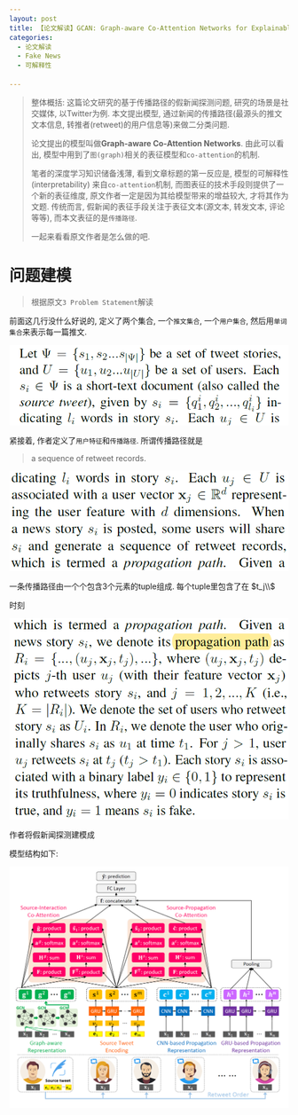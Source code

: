 ```yaml
---
layout: post
title: 【论文解读】GCAN: Graph-aware Co-Attention Networks for Explainable Fake News Detection on Social Media
categories:
  - 论文解读
  - Fake News
  - 可解释性

---
```




> 整体概括:  这篇论文研究的基于传播路径的假新闻探测问题, 研究的场景是社交媒体, 以Twitter为例. 本文提出模型, 通过新闻的传播路径(最源头的推文文本信息, 转推者(retweet)的用户信息等)来做二分类问题.
>
> 论文提出的模型叫做**Graph-aware Co-Attention Networks**. 由此可以看出, 模型中用到了`图(graph)`相关的表征模型和`co-attention`的机制. 
>
> 笔者的深度学习知识储备浅薄, 看到文章标题的第一反应是, 模型的可解释性(interpretability) 来自`co-attention`机制, 而图表征的技术手段则提供了一个新的表征维度, 原文作者一定是因为其给模型带来的增益较大, 才将其作为文题. 传统而言, 假新闻的表征手段关注于表征文本(源文本, 转发文本, 评论等等), 而本文表征的是`传播路径`. 
>
> 一起来看看原文作者是怎么做的吧.

# 问题建模

> 根据原文`3 Problem Statement`解读

前面这几行没什么好说的, 定义了两个集合, 一个`推文集合`, 一个`用户集合`, 然后用`单词集合`来表示每一篇推文.

![image-20211103145810670](/img/gcan/image-20211103145810670.png)

紧接着, 作者定义了`用户特征`和`传播路径`. 所谓传播路径就是

> a sequence of retweet records.

![image-20211103150120670](/img/gcan/image-20211103150120670.png)

一条传播路径由一个个包含3个元素的tuple组成. 每个tuple里包含了在 $t_j\\$

 时刻



![image-20211103150619447](/img/gcan/image-20211103150619447.png)

作者将假新闻探测建模成

模型结构如下:

![模型图](/img/gcan/model_arch.png)

